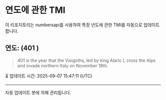 
# 연도에 관한 TMI

이 리포지토리는 numbersapi를 사용하여 특정 년도에 관한 TMI를 자동으로 업데이트합니다.

## 연도: (401 )
> 401 is the year that the Visigoths, led by king Alaric I, cross the Alps and invade northern Italy on November 18th.

⏳ 업데이트 시간: 2025-09-07 15:47:11 (UTC)

---
자동 업데이트 봇에 의해 관리됩니다.

